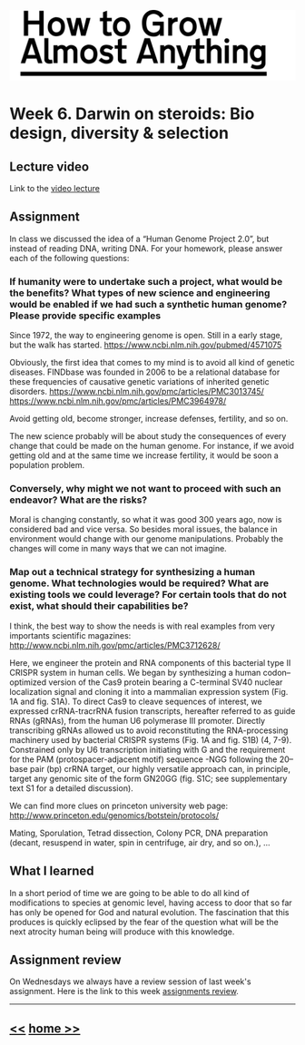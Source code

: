 ![](./img/FabLab.svg)

# Week 6. Darwin on steroids: Bio design, diversity & selection

## Lecture video
Link to the [video lecture](https://vimeo.com/140941754)

## Assignment
In class we discussed the idea of a “Human Genome Project 2.0”, but instead of reading DNA, writing DNA. For your homework, please answer each of the following questions:

### If humanity were to undertake such a project, what would be the benefits? What types of new science and engineering would be enabled if we had such a synthetic human genome? Please provide specific examples
Since 1972, the way to engineering genome is open. Still in a early stage, but the walk has started.
<https://www.ncbi.nlm.nih.gov/pubmed/4571075>

Obviously, the first idea that  comes to my mind is to avoid all kind of genetic diseases.  FINDbase was founded in 2006 to be a relational database for these frequencies of causative genetic variations of inherited genetic disorders.
<https://www.ncbi.nlm.nih.gov/pmc/articles/PMC3013745/>
<https://www.ncbi.nlm.nih.gov/pmc/articles/PMC3964978/>

Avoid getting old, become stronger, increase defenses, fertility, and so on.

The new science probably will be about study the consequences of every change that could be made on the human genome. For instance, if we avoid getting old and at the same time we increase fertility, it would be soon a population problem.

### Conversely, why might we not want to proceed with such an endeavor? What are the risks?
Moral is changing constantly, so what it was good 300 years ago, now is considered bad and vice versa. So besides moral issues, the balance in environment would change with our genome manipulations. Probably the changes will come in many ways that we can not imagine.

###  Map out a technical strategy for synthesizing a human genome. What technologies would be required? What are existing tools we could leverage? For certain tools that do not exist, what should their capabilities be?
I think, the best way to show the needs is with real examples from very importants scientific magazines:
<http://www.ncbi.nlm.nih.gov/pmc/articles/PMC3712628/>

Here, we engineer the protein and RNA components of this bacterial type II CRISPR system in human cells. We began by synthesizing a human codon–optimized version of the Cas9 protein bearing a C-terminal SV40 nuclear localization signal and cloning it into a mammalian expression system (Fig. 1A and fig. S1A). To direct Cas9 to cleave sequences of interest, we expressed crRNA-tracrRNA fusion transcripts, hereafter referred to as guide RNAs (gRNAs), from the human U6 polymerase III promoter. Directly transcribing gRNAs allowed us to avoid reconstituting the RNA-processing machinery used by bacterial CRISPR systems (Fig. 1A and fig. S1B) (4, 7-9). Constrained only by U6 transcription initiating with G and the requirement for the PAM (protospacer-adjacent motif) sequence -NGG following the 20–base pair (bp) crRNA target, our highly versatile approach can, in principle, target any genomic site of the form GN20GG (fig. S1C; see supplementary text S1 for a detailed discussion).

We can find more clues on princeton university web page:
<http://www.princeton.edu/genomics/botstein/protocols/>

Mating, Sporulation, Tetrad dissection, Colony PCR, DNA preparation (decant, resuspend in water, spin in centrifuge, air dry, and so on.), ...

## What I learned
In a short period of time we are going to be able to do all kind of modifications to species at genomic level, having access to door that so far has only be opened for God and natural evolution. The fascination that this produces is quickly eclipsed by the fear of the question what will be the next atrocity human being will produce with this knowledge.

## Assignment review
On Wednesdays we always have a review session of last week's assignment. Here is the link to this week [assignments review](https://vimeo.com/141797544).

---

## [<<](./w05.html)  [  home  ](./index.html)  [  >>](./w07.html)
